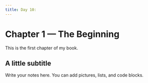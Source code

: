 ```yaml
---
title: Day 10: 
---
```


# Chapter 1 — The Beginning

This is the first chapter of my book.

## A little subtitle
Write your notes here. You can add pictures, lists, and code blocks.
